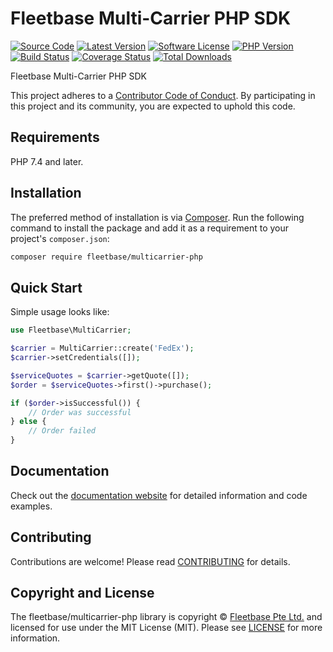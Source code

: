 # Fleetbase Multi-Carrier PHP SDK

[![Source Code][badge-source]][source]
[![Latest Version][badge-release]][packagist]
[![Software License][badge-license]][license]
[![PHP Version][badge-php]][php]
[![Build Status][badge-build]][build]
[![Coverage Status][badge-coverage]][coverage]
[![Total Downloads][badge-downloads]][downloads]

Fleetbase Multi-Carrier PHP SDK

This project adheres to a [Contributor Code of Conduct][conduct]. By
participating in this project and its community, you are expected to uphold this
code.


## Requirements

PHP 7.4 and later.


## Installation

The preferred method of installation is via [Composer][]. Run the following
command to install the package and add it as a requirement to your project's
`composer.json`:

```bash
composer require fleetbase/multicarrier-php
```


## Quick Start

Simple usage looks like:

```php
use Fleetbase\MultiCarrier;

$carrier = MultiCarrier::create('FedEx');
$carrier->setCredentials([]);

$serviceQuotes = $carrier->getQuote([]);
$order = $serviceQuotes->first()->purchase();

if ($order->isSuccessful()) {
    // Order was successful
} else {
    // Order failed
}
```

## Documentation

Check out the [documentation website][documentation] for detailed information
and code examples.


## Contributing

Contributions are welcome! Please read [CONTRIBUTING][] for details.


## Copyright and License

The fleetbase/multicarrier-php library is copyright © [Fleetbase Pte Ltd.](https://fleetbase.io)
and licensed for use under the MIT License (MIT). Please see [LICENSE][] for
more information.


[conduct]: https://github.com/fleetbase/multicarrier-php/blob/master/.github/CODE_OF_CONDUCT.md
[composer]: http://getcomposer.org/
[documentation]: https://fleetbase.github.io/multicarrier-php/
[contributing]: https://github.com/fleetbase/multicarrier-php/blob/master/.github/CONTRIBUTING.md

[badge-source]: http://img.shields.io/badge/source-fleetbase/fleetbase--php-blue.svg?style=flat-square
[badge-release]: https://img.shields.io/packagist/v/fleetbase/multicarrier-php.svg?style=flat-square&label=release
[badge-license]: https://img.shields.io/packagist/l/fleetbase/multicarrier-php.svg?style=flat-square
[badge-php]: https://img.shields.io/packagist/php-v/fleetbase/multicarrier-php.svg?style=flat-square
[badge-build]: https://img.shields.io/travis/fleetbase/multicarrier-php/master.svg?style=flat-square
[badge-coverage]: https://img.shields.io/coveralls/github/fleetbase/multicarrier-php/master.svg?style=flat-square
[badge-downloads]: https://img.shields.io/packagist/dt/fleetbase/multicarrier-php.svg?style=flat-square&colorB=mediumvioletred

[source]: https://github.com/fleetbase/multicarrier-php
[packagist]: https://packagist.org/packages/fleetbase/multicarrier-php
[license]: https://github.com/fleetbase/multicarrier-php/blob/master/LICENSE
[php]: https://php.net
[build]: https://travis-ci.org/fleetbase/multicarrier-php
[coverage]: https://coveralls.io/r/fleetbase/multicarrier-php?branch=master
[downloads]: https://packagist.org/packages/fleetbase/multicarrier-php
